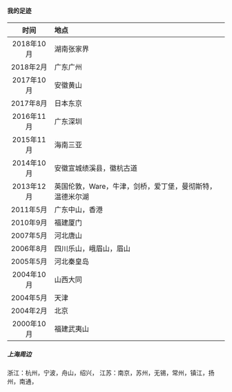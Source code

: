 
#### 我的足迹

| 时间 | 地点 |
| :-----: | :------ |
| 2018年10月 | 湖南张家界 |
| 2018年2月 | 广东广州 |
| 2017年10月 | 安徽黄山 |
| 2017年8月 | 日本东京 |
| 2016年11月 | 广东深圳 |
| 2015年11月 | 海南三亚 |
| 2014年10月 | 安徽宣城绩溪县，徽杭古道 |
| 2013年12月 | 英国伦敦，Ware，牛津，剑桥，爱丁堡，曼彻斯特，温德米尔湖 |
| 2011年5月 | 广东中山，香港 |
| 2010年9月 | 福建厦门 |
| 2007年5月 | 河北唐山 |
| 2006年8月 | 四川乐山，峨眉山，眉山 |
| 2005年5月 | 河北秦皇岛 |
| 2004年10月 | 山西大同 |
| 2004年5月 | 天津 |
| 2004年2月 | 北京 |
| 2000年10月 | 福建武夷山 |

##### 上海周边
浙江：杭州，宁波，舟山，绍兴，
江苏：南京，苏州，无锡，常州，镇江，扬州，南通，
